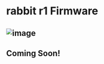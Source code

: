 # rabbit r1 Firmware
![image](https://github.com/user-attachments/assets/aeb26409-2c9b-4167-a30f-86b8814edcef)
--------------------------------------------------------------------------------------------------------------
## Coming Soon!
